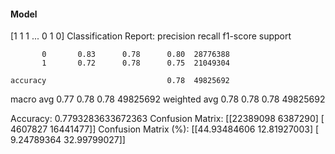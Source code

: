 #### Model
[1 1 1 ... 0 1 0]
Classification Report:
              precision    recall  f1-score   support

           0       0.83      0.78      0.80  28776388
           1       0.72      0.78      0.75  21049304

    accuracy                           0.78  49825692
   macro avg       0.77      0.78      0.78  49825692
weighted avg       0.78      0.78      0.78  49825692

Accuracy: 0.7793283633672363
Confusion Matrix:
[[22389098  6387290]
 [ 4607827 16441477]]
Confusion Matrix (%):
[[44.93484606 12.81927003]
 [ 9.24789364 32.99799027]]
